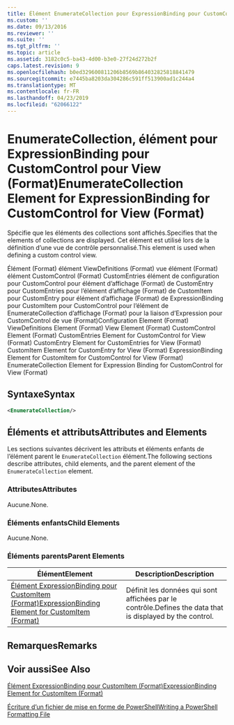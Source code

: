 ```yaml
---
title: Élément EnumerateCollection pour ExpressionBinding pour CustomControl de vue (Format) | Microsoft Docs
ms.custom: ''
ms.date: 09/13/2016
ms.reviewer: ''
ms.suite: ''
ms.tgt_pltfrm: ''
ms.topic: article
ms.assetid: 3182c0c5-ba43-4d00-b3e0-27f24d272b2f
caps.latest.revision: 9
ms.openlocfilehash: b0ed329600811206b8569b864032825818841479
ms.sourcegitcommit: e7445ba8203da304286c591ff513900ad1c244a4
ms.translationtype: MT
ms.contentlocale: fr-FR
ms.lasthandoff: 04/23/2019
ms.locfileid: "62066122"
---
```

# <a name="enumeratecollection-element-for-expressionbinding-for-customcontrol-for-view-format"></a><span data-ttu-id="32770-102">EnumerateCollection, élément pour ExpressionBinding pour CustomControl pour View (Format)</span><span class="sxs-lookup"><span data-stu-id="32770-102">EnumerateCollection Element for ExpressionBinding for CustomControl for View (Format)</span></span>

<span data-ttu-id="32770-103">Spécifie que les éléments des collections sont affichés.</span><span class="sxs-lookup"><span data-stu-id="32770-103">Specifies that the elements of collections are displayed.</span></span> <span data-ttu-id="32770-104">Cet élément est utilisé lors de la définition d’une vue de contrôle personnalisé.</span><span class="sxs-lookup"><span data-stu-id="32770-104">This element is used when defining a custom control view.</span></span>

<span data-ttu-id="32770-105">Élément (Format) élément ViewDefinitions (Format) vue élément (Format) élément CustomControl (Format) CustomEntries élément de configuration pour CustomControl pour élément d’affichage (Format) de CustomEntry pour CustomEntries pour l’élément d’affichage (Format) de CustomItem pour CustomEntry pour élément d’affichage (Format) de ExpressionBinding pour CustomItem pour CustomControl pour l’élément de EnumerateCollection d’affichage (Format) pour la liaison d’Expression pour CustomControl de vue (Format)</span><span class="sxs-lookup"><span data-stu-id="32770-105">Configuration Element (Format) ViewDefinitions Element (Format) View Element (Format) CustomControl Element (Format) CustomEntries Element for CustomControl for View (Format) CustomEntry Element for CustomEntries for View (Format) CustomItem Element for CustomEntry for View (Format) ExpressionBinding Element for CustomItem for CustomControl for View (Format) EnumerateCollection Element for Expression Binding for CustomControl for View (Format)</span></span>

## <a name="syntax"></a><span data-ttu-id="32770-106">Syntaxe</span><span class="sxs-lookup"><span data-stu-id="32770-106">Syntax</span></span>

```xml
<EnumerateCollection/>
```

## <a name="attributes-and-elements"></a><span data-ttu-id="32770-107">Éléments et attributs</span><span class="sxs-lookup"><span data-stu-id="32770-107">Attributes and Elements</span></span>

<span data-ttu-id="32770-108">Les sections suivantes décrivent les attributs et éléments enfants de l’élément parent le `EnumerateCollection` élément.</span><span class="sxs-lookup"><span data-stu-id="32770-108">The following sections describe attributes, child elements, and the parent element of the `EnumerateCollection` element.</span></span>

### <a name="attributes"></a><span data-ttu-id="32770-109">Attributes</span><span class="sxs-lookup"><span data-stu-id="32770-109">Attributes</span></span>

<span data-ttu-id="32770-110">Aucune.</span><span class="sxs-lookup"><span data-stu-id="32770-110">None.</span></span>

### <a name="child-elements"></a><span data-ttu-id="32770-111">Éléments enfants</span><span class="sxs-lookup"><span data-stu-id="32770-111">Child Elements</span></span>

<span data-ttu-id="32770-112">Aucune.</span><span class="sxs-lookup"><span data-stu-id="32770-112">None.</span></span>

### <a name="parent-elements"></a><span data-ttu-id="32770-113">Éléments parents</span><span class="sxs-lookup"><span data-stu-id="32770-113">Parent Elements</span></span>

|<span data-ttu-id="32770-114">Élément</span><span class="sxs-lookup"><span data-stu-id="32770-114">Element</span></span>|<span data-ttu-id="32770-115">Description</span><span class="sxs-lookup"><span data-stu-id="32770-115">Description</span></span>|
|-------------|-----------------|
|[<span data-ttu-id="32770-116">Élément ExpressionBinding pour CustomItem (Format)</span><span class="sxs-lookup"><span data-stu-id="32770-116">ExpressionBinding Element for CustomItem (Format)</span></span>](./expressionbinding-element-for-customitem-for-controls-for-configuration-format.md)|<span data-ttu-id="32770-117">Définit les données qui sont affichées par le contrôle.</span><span class="sxs-lookup"><span data-stu-id="32770-117">Defines the data that is displayed by the control.</span></span>|

## <a name="remarks"></a><span data-ttu-id="32770-118">Remarques</span><span class="sxs-lookup"><span data-stu-id="32770-118">Remarks</span></span>

## <a name="see-also"></a><span data-ttu-id="32770-119">Voir aussi</span><span class="sxs-lookup"><span data-stu-id="32770-119">See Also</span></span>

[<span data-ttu-id="32770-120">Élément ExpressionBinding pour CustomItem (Format)</span><span class="sxs-lookup"><span data-stu-id="32770-120">ExpressionBinding Element for CustomItem (Format)</span></span>](./expressionbinding-element-for-customitem-for-controls-for-configuration-format.md)

[<span data-ttu-id="32770-121">Écriture d’un fichier de mise en forme de PowerShell</span><span class="sxs-lookup"><span data-stu-id="32770-121">Writing a PowerShell Formatting File</span></span>](./writing-a-powershell-formatting-file.md)
